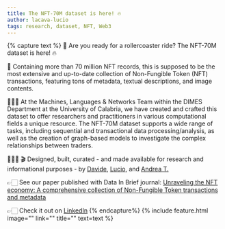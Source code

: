 ```yaml
---
title: The NFT-70M dataset is here! 🔥
author: lacava-lucio
tags: research, dataset, NFT, Web3
---
```


{% capture text %}
🚨 Are you ready for a rollercoaster ride? The NFT-70M dataset is here! 🔥

🤯 Containing more than 70 million NFT records, this is supposed to be the most extensive and up-to-date collection of Non-Fungible Token (NFT) transactions, featuring tons of metadata, textual descriptions, and image contents.

👨🏻‍🎨 At the Machines, Languages & Networks Team within the DIMES Department at the University of Calabria, we have created and crafted this dataset to offer researchers and practitioners in various computational fields a unique resource. The NFT-70M dataset supports a wide range of tasks, including sequential and transactional data processing/analysis, as well as the creation of graph-based models to investigate the complex relationships between traders.

👨🏻‍💻 🎬 Designed, built, curated - and made available for research and informational purposes - by [Davide](/members/davide-costa.html), [Lucio](/members/lucio-lacava.html), and [Andrea T.](/members/andrea-tagarelli.html)

👉🏻 See our paper published with Data In Brief journal:  [Unraveling the NFT economy: A comprehensive collection of Non-Fungible Token transactions and metadata](https://doi.org/10.1016/j.dib.2023.109749)

👉🏻 Check it out on [LinkedIn](https://www.linkedin.com/posts/andrea-tagarelli_mlnteam-unicalnft-70mtransactions-datasets-activity-7114911796406161410-B9vm?utm_source=share&utm_medium=member_desktop)
{% endcapture%}
{% include feature.html image="" link="" title="" text=text %}
